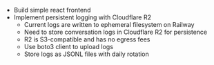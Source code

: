 - Build simple react frontend
- Implement persistent logging with Cloudflare R2
  - Current logs are written to ephemeral filesystem on Railway
  - Need to store conversation logs in Cloudflare R2 for persistence
  - R2 is S3-compatible and has no egress fees
  - Use boto3 client to upload logs
  - Store logs as JSONL files with daily rotation

